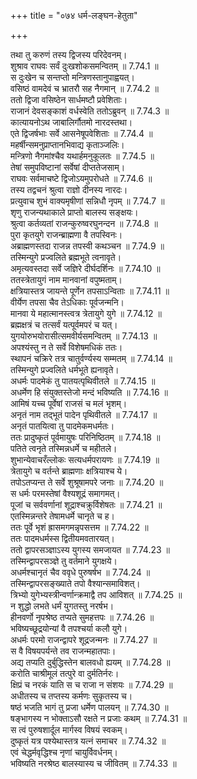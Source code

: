 +++
title = "०७४ धर्म-लङ्घन-हेतुता"

+++


  
तथा तु करुणं तस्य द्विजस्य परिदेवनम्।  
शुश्राव राघवः सर्वं दुःखशोकसमन्वितम् ॥ 7.74.1 ॥   
स दुःखेन च सन्तप्तो मन्त्रिणस्तानुपाह्वयत्।  
वसिष्ठं वामदेवं च भ्रातरौ सह नैगमान् ॥ 7.74.2 ॥   
ततो द्विजा वसिष्ठेन सार्धमष्टौ प्रवेशिताः।  
राजानं देवसङ्काशं वर्धस्वेति ततोऽब्रुवन् ॥ 7.74.3 ॥   
कात्यायनोऽथ जाबालिर्गौतमो नारदस्तथा।  
एते द्विजर्षभाः सर्वे आसनेषूपवेशिताः ॥ 7.74.4 ॥   
महर्षीन्समनुप्राप्तानभिवाद्य कृताञ्जलिः।  
मन्त्रिणो नैगमांश्चैव यथार्हमनुकूलतः ॥ 7.74.5 ॥   
तेषां समुपविष्टानां सर्वेषां दीप्ततेजसाम्।  
राघवः सर्वमाचष्टे द्विजोऽयमुपरोधते ॥ 7.74.6 ॥   
तस्य तद्वचनं श्रुत्वा राज्ञो दीनस्य नारदः।  
प्रत्युवाच शुभं वाक्यमृषीणां सन्निधौ नृपम् ॥ 7.74.7 ॥   
शृणु राजन्यथाकाले प्राप्तो बालस्य सङ्क्षयः।  
श्रुत्वा कर्तव्यतां राजन्कुरुष्वरघुनन्दन ॥ 7.74.8 ॥   
पुरा कृतयुगे राजन्ब्राह्मणा वै तपस्विनः।  
अब्राह्मणस्तदा राजन्न तपस्वी कथञ्चन ॥ 7.74.9 ॥   
तस्मिन्युगे प्रज्वलिते ब्रह्मभूते त्वनावृते।  
अमृत्यवस्तदा सर्वे जज्ञिरे दीर्घदर्शिनः ॥ 7.74.10 ॥   
ततस्त्रेतायुगं नाम मानवानां वपुष्मताम्।  
क्षत्रियास्तत्र जायन्ते पूर्णेन तपसाऽन्विताः ॥ 7.74.11 ॥   
वीर्येण तपसा चैव तेऽधिकाः पूर्वजन्मनि।  
मानवा ये महात्मानस्त्वत्र त्रेतायुगे युगे ॥ 7.74.12 ॥   
ब्रह्मक्षत्रं च तत्सर्वं यत्पूर्वमपरं च यत्।  
युगयोरुभयोरासीत्समवीर्यसमन्वितम् ॥ 7.74.13 ॥   
अपश्यंस्तु न ते सर्वे विशेषमधिकं ततः।  
स्थापनं चक्रिरे तत्र चातुर्वर्ण्यस्य सम्मतम् ॥ 7.74.14 ॥   
तस्मिन्युगे प्रज्वलिते धर्मभूते ह्यनावृते।  
अधर्मः पादमेकं तु पातयत्पृथिवीतले ॥ 7.74.15 ॥   
अधर्मेण हि संयुक्तस्तेजो मन्दं भविष्यति ॥ 7.74.16 ॥   
आमिषं यच्च पूर्वेषां राजसं च मलं भृशम्।  
अनृतं नाम तद्भूतं पादेन पृथिवीतले ॥ 7.74.17 ॥   
अनृतं पातयित्वा तु पादमेकमधर्मतः।  
ततः प्रादुष्कृतं पूर्वमायुषः परिनिष्ठितम् ॥ 7.74.18 ॥   
पतिते त्वनृते तस्मिन्नधर्मे च महीतले।  
शुभान्येवाचरँल्लोकः सत्यधर्मपरायणः ॥ 7.74.19 ॥   
त्रेतायुगे च वर्तन्ते ब्राह्मणाः क्षत्रियाश्च ये।  
तपोऽतप्यन्त ते सर्वे शुश्रूषामपरे जनाः ॥ 7.74.20 ॥   
स धर्मः परमस्तेषां वैश्यशूद्रं समागमत्।  
पूजां च सर्ववर्णानां शूद्राश्चक्रुर्विशेषतः ॥ 7.74.21 ॥   
एतस्मिन्नन्तरे तेषामधर्मे चानृते च ह।  
ततः पूर्वे भृशं ह्रासमगमन्नृपसत्तम ॥ 7.74.22 ॥   
ततः पादमधर्मस्स द्वितीयमवतारयत्।  
ततो द्वापरसञ्ज्ञाऽस्य युगस्य समजायत ॥ 7.74.23 ॥   
तस्मिन्द्वापरसञ्ज्ञे तु वर्तमाने युगक्षये।  
अधर्मश्चानृतं चैव ववृधे पुरुषर्षभ ॥ 7.74.24 ॥   
तस्मिन्द्वापरसङ्ख्याते तपो वैश्यान्समाविशत्।  
त्रिभ्यो युगेभ्यस्त्रीन्वर्णान्क्रमाद्वै तप आविशत् ॥ 7.74.25 ॥   
न शुद्धो लभते धर्मं युगतस्तु नरर्षभ।  
हीनवर्णो नृपश्रेष्ठ तप्यते सुमहत्तपः ॥ 7.74.26 ॥   
भविष्यच्छूद्रयोन्यां वै तपश्चर्या कलौ युगे।  
अधर्मः परमो राजन्द्वापरे शूद्रजन्मनः ॥ 7.74.27 ॥   
स वै विषयपर्यन्ते तव राजन्महातपाः।  
अद्य तप्यति दुर्बुद्धिस्तेन बालवधो ह्ययम् ॥ 7.74.28 ॥   
करोति चाश्रीमूलं तत्पुरे वा दुर्मतिर्नरः।  
क्षिप्रं च नरकं याति स च राजा न संशयः ॥ 7.74.29 ॥   
अधीतस्य च तप्तस्य कर्मणः सुकृतस्य च।  
षष्ठं भजति भागं तु प्रजा धर्मेण पालयन् ॥ 7.74.30 ॥   
षङ्भागस्य न भोक्ताऽसौ रक्षते न प्रजाः कथम् ॥ 7.74.31 ॥   
स त्वं पुरुषशार्दूल मार्गस्व विषयं स्वकम्।  
दुष्कृतं यत्र पश्येथास्तत्र यत्नं समाचर ॥ 7.74.32 ॥   
एवं चेद्धर्मवृद्धिश्च नृणां चायुर्विवर्धनम्।  
भविष्यति नरश्रेष्ठ बालस्यास्य च जीवितम् ॥ 7.74.33 ॥   
